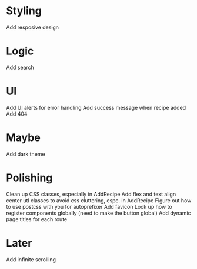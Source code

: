 # Styling

Add resposive design


# Logic

Add search

# UI

Add UI alerts for error handling
Add success message when recipe added
Add 404

# Maybe
Add dark theme

# Polishing

Clean up CSS classes, especially in AddRecipe
Add flex and text align center utl classes to avoid css cluttering, espc. in AddRecipe
Figure out how to use postcss with you for autoprefixer
Add favicon
Look up how to register components globally (need to make the button global)
Add dynamic page titles for each route


# Later

Add infinite scrolling






